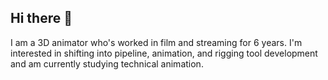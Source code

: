 ## Hi there 👋

I am a 3D animator who's worked in film and streaming for 6 years. I'm interested in shifting into pipeline, animation, and rigging tool development and am currently studying technical animation.

<!--
**HEang6868/HEang6868** is a ✨ _special_ ✨ repository because its `README.md` (this file) appears on your GitHub profile.

Here are some ideas to get you started:

- 🔭 I’m currently working on ...
- 🌱 I’m currently learning ...
- 👯 I’m looking to collaborate on ...
- 🤔 I’m looking for help with ...
- 💬 Ask me about ...
- 📫 How to reach me: ...
- 😄 Pronouns: ...
- ⚡ Fun fact: ...
-->
